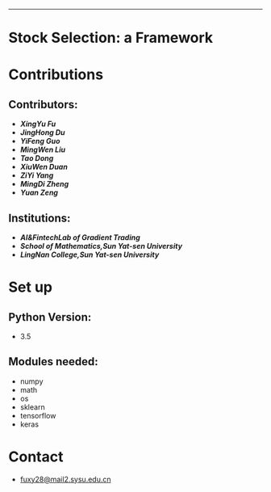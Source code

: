 ***
# Stock Selection: a Framework

Contributions
====
Contributors:
------- 
- ***XingYu Fu***
- ***JingHong Du*** 
- ***YiFeng Guo*** 
- ***MingWen Liu*** 
- ***Tao Dong***
- ***XiuWen Duan***
- ***ZiYi Yang***
- ***MingDi Zheng***
- ***Yuan Zeng***

Institutions: 
------- 
- ***AI&FintechLab of Gradient Trading***
- ***School of Mathematics,Sun Yat-sen University***
- ***LingNan College,Sun Yat-sen University***

Set up
====
Python Version:
------- 
- 3.5

Modules needed:
------- 
- numpy
- math
- os
- sklearn
- tensorflow
- keras      

Contact
====
- fuxy28@mail2.sysu.edu.cn
